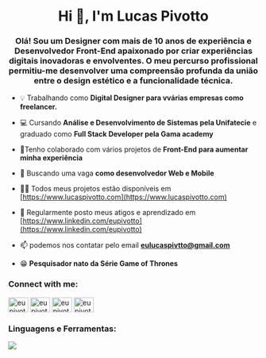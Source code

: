 <h1 align="center">Hi 👋, I'm Lucas Pivotto</h1>
<h3 align="center">Olá! Sou um Designer com mais de 10 anos de experiência e Desenvolvedor Front-End apaixonado por criar experiências digitais inovadoras e envolventes. O meu percurso profissional permitiu-me desenvolver uma compreensão profunda da união entre o design estético e a funcionalidade técnica.
</h3>

- 💡 Trabalhando como **Digital Designer para vvárias empresas como freelancer.**

- 💻 Cursando **Análise e Desenvolvimento de Sistemas pela Unifatecie** e graduado como **Full Stack Developer pela Gama academy**

- 💬Tenho colaborado com vários projetos de **Front-End para aumentar minha experiência**

- 🤝 Buscando uma vaga **como desenvolvedor Web e Mobile**

- 👨‍💻 Todos meus projetos estão disponíveis em [https://www.lucaspivotto.com](https://www.lucaspivotto.com)

- 📝 Regularmente posto meus atigos e aprendizado em [https://www.linkedin.com/eupivotto](https://www.linkedin.com/eupivotto)

- 📫 podemos nos contatar pelo email **eulucaspivtto@gmail.com**

- 😁  **Pesquisador nato da Série Game of Thrones**

<h3 align="left">Connect with me:</h3>
<p align="left">
<a href="https://codepen.io/eupivotto" target="blank"><img align="center" src="https://raw.githubusercontent.com/rahuldkjain/github-profile-readme-generator/master/src/images/icons/Social/codepen.svg" alt="eupivotto" height="30" width="40" /></a>
<a href="https://twitter.com/eupivotto" target="blank"><img align="center" src="https://raw.githubusercontent.com/rahuldkjain/github-profile-readme-generator/master/src/images/icons/Social/twitter.svg" alt="eupivotto" height="30" width="40" /></a>
<a href="https://linkedin.com/in/eupivotto" target="blank"><img align="center" src="https://raw.githubusercontent.com/rahuldkjain/github-profile-readme-generator/master/src/images/icons/Social/linked-in-alt.svg" alt="eupivotto" height="30" width="40" /></a>
<a href="https://instagram.com/eupivotto" target="blank"><img align="center" src="https://raw.githubusercontent.com/rahuldkjain/github-profile-readme-generator/master/src/images/icons/Social/instagram.svg" alt="eupivotto" height="30" width="40" /></a>
</p>

<h3 align="left">Linguagens e Ferramentas:</h3>
<p align="left">
  <a href="https://skillicons.dev">
    <img src="https://skillicons.dev/icons?i=angular,react,typescript,javascript,git,html,css,styledcomponents,sass,bootstrap,wordpress,figma,ps,ae,pr" />
  </a>
</p>
